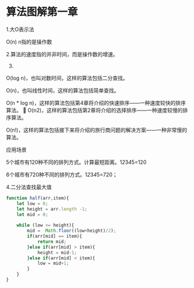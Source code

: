 # 算法图解第一章

1.大O表示法

O(n) n指的是操作数

2.算法的速度指的并非时间，而是操作数的增速。

3.

 O(log n)，也叫对数时间，这样的算法包括二分查找。

 O(n)，也叫线性时间，这样的算法包括简单查找。

 O(n * log n)，这样的算法包括第4章将介绍的快速排序——一种速度较快的排序算法。  O(n2)，这样的算法包括第2章将介绍的选择排序——一种速度较慢的排序算法。

 O(n!)，这样的算法包括接下来将介绍的旅行商问题的解决方案——一种非常慢的算法。

应用场景

5个城市有120种不同的排列方式。计算最短距离。1*2*3*4*5=120

6个城市有720种不同的排列方式。1*2*3*4*5=720；

4.二分法查找最大值

```javascript
function half(arr,item){
    let low = 0;
    let height = arr.length -1;
    let mid = 0;
    
    while (low <= height){
        mid =  Math.floor((low+height)/2);
        if(arr[mid] == item){
            return mid;
        }else if(arr[mid] > item){
            height = mid-1;
        }else if(arr[mid] < item){
            low = mid+1;
        }
    }
}
```